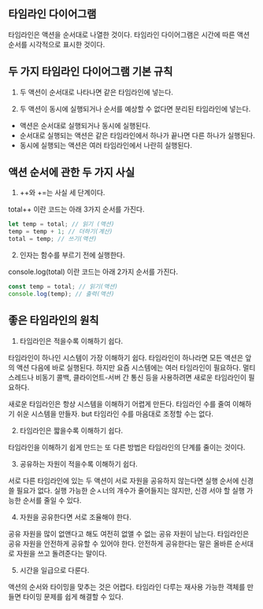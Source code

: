 ## 타임라인 다이어그램

타임라인은 액션을 순서대로 나열한 것이다. 타임라인 다이어그램은 시간에 따른 액션 순서를 시각적으로 표시한 것이다.

## 두 가지 타임라인 다이어그램 기본 규칙

1. 두 액션이 순서대로 나타나면 같은 타임라인에 넣는다.

2. 두 액션이 동시에 실행되거나 순서를 예상할 수 없다면 분리된 타임라인에 넣는다.

- 액션은 순서대로 실행되거나 동시에 실행된다.
- 순서대로 실행되는 액션은 같은 타임라인에서 하나가 끝나면 다른 하나가 실행된다.
- 동시에 실행되는 액션은 여러 타임라인에서 나란히 실행된다.

## 액션 순서에 관한 두 가지 사실

1. ++와 +=는 사실 세 단계이다.

total++ 이란 코드는 아래 3가지 순서를 가진다.

```javascript
let temp = total; // 읽기 (액션)
temp = temp + 1; // 더하기(계산)
total = temp; // 쓰기(액션)
```

2. 인자는 함수를 부르기 전에 실행한다.

console.log(total) 이란 코드는 아래 2가지 순서를 가진다.

```javascript
const temp = total; // 읽기(액션)
console.log(temp); // 출력(액션)
```

## 좋은 타임라인의 원칙

1. 타임라인은 적을수록 이해하기 쉽다.

타임라인이 하나인 시스템이 가장 이해하기 쉽다. 타임라인이 하나라면 모든 액션은 앞의 액션 다음에 바로 실행된다. 하지만 요즘 시스템에는 여러 타임라인이 필요하다. 멀티스레드나 비동기 콜백, 클라이언트-서버 간 통신 등을 사용하려면 새로운 타임라인이 필요하다.

새로운 타임라인은 항상 시스템을 이해하기 어렵게 만든다. 타임라인 수를 줄여 이해하기 쉬운 시스템을 만들자. but 타임라인 수를 마음대로 조정할 수는 없다.

2. 타임라인은 짧을수록 이해하기 쉽다.

타임라인을 이해하기 쉽게 만드는 또 다른 방법은 타임라인의 단계를 줄이는 것이다.

3. 공유하는 자원이 적을수록 이해하기 쉽다.

서로 다른 타임라인에 있는 두 액션이 서로 자원을 공유하지 않는다면 실행 순서에 신경 쓸 필요가 없다. 실행 가능한 순ㅅ너의 개수가 줄어들지는 않지만, 신경 서야 할 실행 가능한 순서를 줄일 수 있다.

4. 자원을 공유한다면 서로 조율해야 한다.

공유 자원을 많이 없앤다고 해도 여전히 없앨 수 없는 공유 자원이 남는다. 타임라인은 공유 자원을 안전하게 공유할 수 있어야 한다. 안전하게 공유한다는 말은 올바른 순서대로 자원을 쓰고 돌려준다는 말이다.

5. 시간을 일급으로 다룬다.

액션의 순서와 타이밍을 맞추는 것은 어렵다. 타임라인 다루는 재사용 가능한 객체를 만들면 타이밍 문제를 쉽게 해결할 수 있다.
